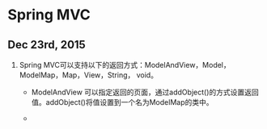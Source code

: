 # Spring MVC

## Dec 23rd, 2015

1. Spring MVC可以支持以下的返回方式：ModelAndView，Model， ModelMap，Map，View，String， void。

    * ModelAndView 可以指定返回的页面，通过addObject()的方式设置返回值。addObject()将值设置到一个名为ModelMap的类中。
    
    * 